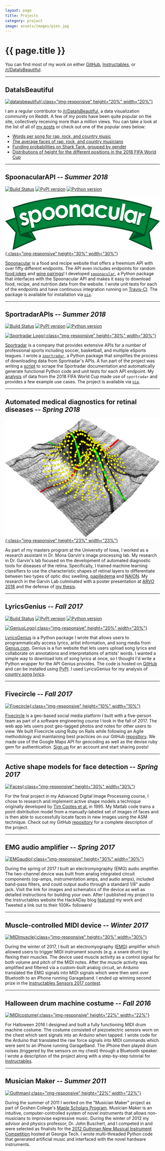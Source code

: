 ```yaml
---
layout: page
title: Projects
category: project
image: assets/images/pies.jpg
---
```


<h1 class="title">{{ page.title }}</h1>

<section class="list">

</section>

You can find most of my work on either [GitHub](https://github.com/johnwmillr), [Instructables](https://www.instructables.com/member/johnwmillr/), or [/r/DataIsBeautiful](https://www.reddit.com/r/dataisbeautiful/search?sort=top&q=author%3A%22textureflow%22+title%3A%5BOC%5D&restrict_sr=on).

---

## DataIsBeautiful
[![dataisbeautiful](https://s3.amazonaws.com/freebiesupply/large/2x/reddit-logo-png-transparent.png){:class="img-responsive" height="20%" width="20%"}](https://www.reddit.com/r/dataisbeautiful/search?sort=top&q=author%3A%22textureflow%22+title%3A%5BOC%5D&restrict_sr=on)

I am a regular contributor to [/r/DataIsBeautiful](https://www.reddit.com/r/dataisbeautiful/search?sort=top&q=author%3A%22textureflow%22+title%3A%5BOC%5D&restrict_sr=on), a data visualization community on Reddit. A few of my posts have been quite popular on the site, collectively receiving more than a million views. You can take a look at the list of all of [my posts](https://www.reddit.com/r/dataisbeautiful/search?sort=top&q=author%3A%22textureflow%22+title%3A%5BOC%5D&restrict_sr=on) or check out one of the popular ones below:
 - [Words per song for rap, rock, and country music](https://www.reddit.com/r/dataisbeautiful/comments/8j1r7b/words_per_song_for_rap_rock_and_country_music_oc/)
 - [The average faces of rap, rock, and country musicians](https://www.reddit.com/r/dataisbeautiful/comments/crxrud/the_average_faces_of_rap_rock_and_country/)
 - [Funding probabilities on Shark Tank, grouped by gender](https://www.reddit.com/r/dataisbeautiful/comments/8wr8ko/funding_probabilities_on_shark_tank_grouped_by/)
 - [Distributions of height for the different positions in the 2018 FIFA World Cup](https://www.reddit.com/r/dataisbeautiful/comments/8sg3ok/distributions_of_height_for_the_different/)

---

## SpoonacularAPI -- ***Summer 2018***
[![Build Status](https://travis-ci.org/johnwmillr/SpoonacularAPI.svg?branch=master)](https://travis-ci.org/johnwmillr/SpoonacularAPI)
[![PyPI version](https://badge.fury.io/py/spoonacular.svg)](https://pypi.org/project/spoonacular/)
[![Python version](https://img.shields.io/badge/python-3.x-brightgreen.svg)](https://pypi.org/project/spoonacular/)

[![Spoonacular Logo](/assets/images/spoonacular.png){:class="img-responsive" height="30%" width="30%"}](https://github.com/johnwmillr/SpoonacularAPI)

[Spoonacular](http://spoonacular.com/) is a food and recipe website that offers a freemium API with over fifty different endpoints. The API even includes endpoints for random [food jokes](https://twitter.com/johnwmillr/status/1027443472985452544) and [wine pairings](https://twitter.com/johnwmillr/status/1025989502957969408)! I developed [`spoonacular`](https://github.com/johnwmillr/SpoonacularAPI), a Python package that interfaces with the Spoonacular API and makes it easy to download food, recipe, and nutrition data from the website. I wrote unit tests for each of the endpoints and have continuous integration running on [Travis-CI](https://travis-ci.org/johnwmillr/SpoonacularAPI). The package is available for installation via [`pip`](https://pypi.org/project/spoonacular/).

---

## SportradarAPIs -- ***Summer 2018***
[![Build Status](https://travis-ci.org/johnwmillr/SportradarAPIs.svg?branch=master)](https://travis-ci.org/johnwmillr/SportradarAPIs)
[![PyPI version](https://badge.fury.io/py/sportradar.svg)](https://pypi.org/project/sportradar/)
[![Python version](https://img.shields.io/badge/python-3.x-brightgreen.svg)](https://pypi.org/project/sportradar/)

[![Sportradar Logo](https://sportradar.us/wp-content/uploads/2015/12/logo-retina.png){:class="img-responsive" height="30%" width="30%"}](https://github.com/johnwmillr/SportradarAPIs)

[Sportradar](http://sportradar.com/) is a company that provides extensive APIs for a number of professional sports including soccer, basketball, and multiple eSports leagues. I wrote a [`sportradar`](https://github.com/johnwmillr/SportradarAPIs), a Python package that simplifies the process of downloading data from Sportradar's APIs. A fun part of the project was writing a [script](https://github.com/johnwmillr/DocScraper/blob/master/sportradar/scrapeSportradarEndpoints.ipynb) to scrape the Sportradar documentation and automatically generate functional Python code and unit tests for each API endpoint. My [analysis](/fifa-world-cup-data/) of data from the 2018 FIFA World Cup made use of `sportradar` and provides a few example use cases. The project is available via [`pip`](https://pypi.org/project/sportradar/).

---

## Automated medical diagnostics for retinal diseases -- ***Spring 2018***
[![Retinal layers](/assets/images/Fig_ILM.png){:class="img-responsive" height="23%" width="23%"}](https://ir.uiowa.edu/etd/6215/)

As part of my masters program at the University of Iowa, I worked as a research assistant in Dr. Mona Garvin's image processing lab. My research in Dr. Garvin's lab focused on the development of automated diagnostic tools for diseases of the retina. Specifically, I trained machine learning classifiers to use the characteristic shapes of retinal layers to differentiate between two types of optic disc swelling, [papilledema](https://en.wikipedia.org/wiki/Papilledema) and [NAION](https://en.wikipedia.org/wiki/Anterior_ischemic_optic_neuropathy). My research in the Garvin Lab culminated with a poster presentation at [ARVO 2018](https://iovs.arvojournals.org/article.aspx?articleid=2693706) and the defense of [my thesis](https://ir.uiowa.edu/etd/6215/).

---

## LyricsGenius -- ***Fall 2017***
[![Build Status](https://travis-ci.org/johnwmillr/LyricsGenius.svg?branch=master)](https://travis-ci.org/johnwmillr/LyricsGenius)
[![PyPI version](https://badge.fury.io/py/lyricsgenius.svg)](https://pypi.org/project/lyricsgenius/)
[![Python version](https://img.shields.io/badge/python-3.x-brightgreen.svg)](https://pypi.org/project/lyricsgenius/)

[![GeniusLogo](https://t2.genius.com/unsafe/220x0/https%3A%2F%2Fimages.rapgenius.com%2F716fe1fbbf4817447e21dd2f9aca0354.999x1000x1.png){:class="img-responsive" height="20%" width="20%"}](https://github.com/johnwmillr/LyricsGenius)

[LyricsGenius](https://github.com/johnwmillr/LyricsGenius) is a Python package I wrote that allows users to programmatically access lyrics, artist information, and song media from [Genius.com](https://genius.com/). Genius is a fun website that lets users upload song lyrics and collaborate on annotations and interpretations of artists' words. I wanted a simple way to download lots of song lyrics at once, so I thought I'd write a Python wrapper for the API Genius provides. The code is hosted on [GitHub](https://github.com/johnwmillr/GeniusAPI) and can be installed using [PyPI](https://pypi.org/project/lyricsgenius/). I used LyricsGenius for my analysis of [country song lyrics](http://www.johnwmillr.com/trucks-and-beer/).

---

## Fivecircle -- ***Fall 2017***
[![Fivecircle](https://upload.wikimedia.org/wikipedia/commons/1/13/Zentao.png){:class="img-responsive" height="10%" width="10%"}](https://fivecircle.herokuapp.com/)

[Fivecircle](https://fivecircle.herokuapp.com/) is a geo-based social media platform I built with a five-person team as part of a software engineering course I took in the fall of 2017. The web app lets users post geo-tagged photos and notes for other users to view. We built Fivecircle using Ruby on Rails while following an Agile methodology and maintaining best practices on our GitHub [repository](https://github.com/johnwmillr/Fivecircle). We made use of the Google Maps API for geocoding as well as the devise ruby gem for authentication. [Sign up](https://fivecircle.herokuapp.com/users/sign_up) for an account and start sharing posts!

---

## Active shape models for face detection -- ***Spring 2017***
[![Faces](https://raw.githubusercontent.com/johnwmillr/ActiveShapeModels/master/Media/Video/ASM_FaceDetection_24-Jul-2017_MUCT.gif){:class="img-responsive" height="30%" width="30%"}](https://github.com/johnwmillr/ActiveShapeModels)

For the final project in my Advanced Digital Image Processing course, I chose to research and implement active shape models a technique originally developed by [Tim Cootes et al.](https://www.sciencedirect.com/science/article/pii/S1077314285710041) in 1995. My Matlab code trains a point distribution model from a manually-labeled set of images of faces and is then able to successfully locate faces in new images using the ASM technique. Check out my GitHub [repository](https://github.com/johnwmillr/ActiveShapeModels) for a complete description of the project.

---

## EMG audio amplifier -- ***Spring 2017***
[![EMGaudio](https://cdn.instructables.com/FSY/V1BE/J47LCT82/FSYV1BEJ47LCT82.MEDIUM.jpg){:class="img-responsive" height="30%" width="30%"}](http://www.instructables.com/id/Build-a-Muscle-Audio-Amplifier-Electromyography)

During the spring of 2017 I built an electromyography (EMG) audio amplifier. The two-channel device was built from analog integrated circuit components (op-amps, instrumentation amps, and audio amps), included band-pass filters, and could output audio through a standard 1/8" audio jack. Visit the link for images and schematics of the device as well as detailed instructions for building your own. After I published my project to the Instructables website the HackADay blog [featured](https://hackaday.com/2017/06/24/listen-to-your-body) my work and Tweeted a link out to their 100K+ followers!

---

## Muscle-controlled MIDI device -- ***Winter 2017***
[![MIDImuscle](https://cdn.instructables.com/F7A/0QZB/IYKFXBWB/F7A0QZBIYKFXBWB.MEDIUM.jpg){:class="img-responsive" height="30%" width="30%"}](http://www.instructables.com/id/Make-Muscle-MIDI-Music/)

During the winter of 2017, I built an electromyography ([EMG](https://en.wikipedia.org/wiki/Electromyography)) amplifier which allowed users to trigger MIDI instrument sounds (e.g. a snare drum) by flexing their muscles. The device used muscle activity as a control signal for both volume and pitch of the MIDI notes. After the muscle activity was amplified and filtered via a custom-built analog circuit, an Arduino translated the EMG signals into MIDI signals which were then sent over Bluetooth to an iPhone running Garageband. I ended up winning second prize in the [Instructables Sensors 2017 contest](http://www.instructables.com/contest/sensors2017/).

---

## Halloween drum machine costume -- ***Fall 2016***
[![MIDIcostume](https://cdn.instructables.com/F30/YA8B/J44FX9TH/F30YA8BJ44FX9TH.MEDIUM.jpg){:class="img-responsive" height="22%" width="22%"}](http://www.instructables.com/id/Functional-MIDI-Drum-Machine-Costume)

For Halloween 2016 I designed and built a fully functioning MIDI drum machine costume. The costume consisted of piezoelectric sensors worn on the chest which sent signals into an Arduino when tapped. I wrote code for the Arduino that translated the raw force signals into MIDI commands which were sent to an iPhone running GarageBand. The iPhone then played drum noises (triggered by the sensors on my chest) through a Bluetooth speaker. I wrote a description of the project along with a step-by-step tutorial for [Instructables](http://www.instructables.com/id/Functional-MIDI-Drum-Machine-Costume).

---

## Musician Maker -- ***Summer 2011***
[![Guthman](https://www.goshen.edu/wp-content/uploads/sites/2/2012/02/Guthman2012.jpg){:class="img-responsive" height="22%" width="22%"}](https://www.goshen.edu/academics/2012/02/29/miller-and-buschert-finalists-in-guthman-competition/)

During the summer of 2011 I worked on the "Musician Maker" project as part of Goshen College's [Maple Scholars Program](https://www.goshen.edu/academics/maple-scholars/). Musician Maker is an intuitive, computer-controlled system of novel instruments that allows non-musicians to improvise expressive music. During the winter of 2012 my advisor and physics professor, Dr. John Buschert, and I competed in and were selected as finalists for the [2012 Guthman New Musical Instrument Competition](https://www.youtube.com/watch?v=5YQF2KTMRPs) hosted at Georgia Tech. I wrote multi-threaded Python code that generated artificial music and interfaced with the novel hardware instruments.
